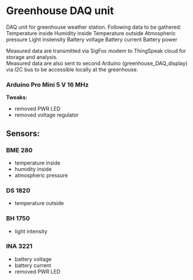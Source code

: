 # Greenhouse DAQ unit

DAQ unit for greenhouse weather station. Following data to be gathered:
Temperature inside
Humidity inside
Temperature outside
Atmospheric pressure
Light instensity 
Battery voltage
Battery current
Battery power

Measured data are transmitted via SigFox modem to ThingSpeak cloud for storage and analysis.<br>
Measured data are also sent to second Arduino (greenhouse_DAQ_display) via I2C bus to be accessible locally at the greenhouse.

### Arduino Pro Mini 5 V 16 MHz
**Tweaks:**
- removed PWR LED
- removed voltage regulator

## Sensors:
### BME 280
- temperature inside
- humidity inside
- atmospheric pressure

### DS 1820
- temperature outside

### BH 1750
- light intensity

### INA 3221
- battery voltage
- battery current
- removed PWR LED
